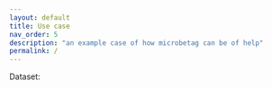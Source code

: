 ```yaml
---
layout: default
title: Use case
nav_order: 5
description: "an example case of how microbetag can be of help"
permalink: /
---
```



Dataset:


